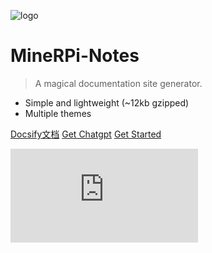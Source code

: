 ![logo](/media/coverpage.png)

# MineRPi-Notes

> A magical documentation site generator.

* Simple and lightweight (~12kb gzipped)
* Multiple themes

[Docsify文档](https://docsify.js.org/#/zh-cn/)
[Get Chatgpt](/book/chatgpt/chatgpt)
[Get Started](/quick-start)


<!-- 背景图片 -->
![](https://api.dujin.org/bing/1920.php)